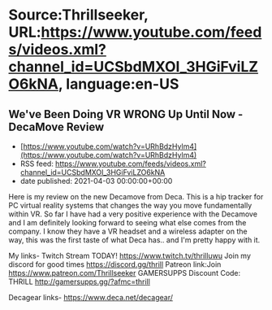 # Source:Thrillseeker, URL:https://www.youtube.com/feeds/videos.xml?channel_id=UCSbdMXOI_3HGiFviLZO6kNA, language:en-US

## We've Been Doing VR WRONG Up Until Now - DecaMove Review
 - [https://www.youtube.com/watch?v=URhBdzHylm4](https://www.youtube.com/watch?v=URhBdzHylm4)
 - RSS feed: https://www.youtube.com/feeds/videos.xml?channel_id=UCSbdMXOI_3HGiFviLZO6kNA
 - date published: 2021-04-03 00:00:00+00:00

Here is my review on the new Decamove from Deca. This is a hip tracker for PC virtual reality systems that changes the way you move fundamentally within VR. So far I have had a very positive experience with the Decamove and I am definitely looking forward to seeing what else comes from the company. I know they have a VR headset and a wireless adapter on the way, this was the first taste of what Deca has.. and I'm pretty happy with it. 

My links-
Twitch Stream TODAY!
https://www.twitch.tv/thrilluwu
Join my discord for good times
https://discord.gg/thrill
Patreon link:Join
https://www.patreon.com/Thrillseeker
GAMERSUPPS Discount Code: THRILL
http://gamersupps.gg/?afmc=thrill


Decagear links-
https://www.deca.net/decagear/

